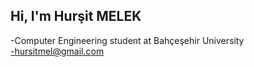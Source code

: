 ## Hi, I'm Hurşit MELEK

-Computer Engineering student at Bahçeşehir University<br/>
-hursitmel@gmail.com

